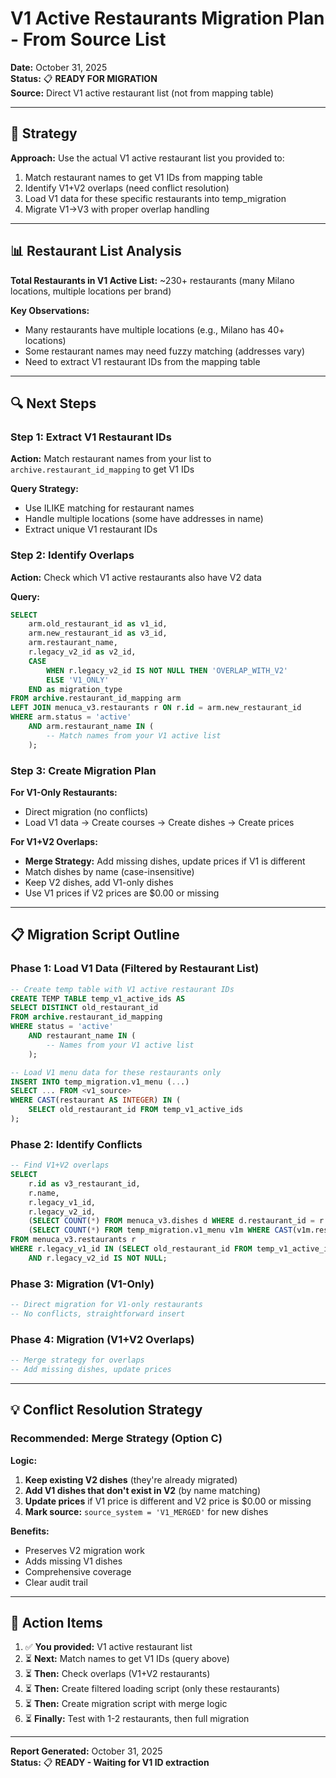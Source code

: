 # V1 Active Restaurants Migration Plan - From Source List

**Date:** October 31, 2025  
**Status:** 📋 **READY FOR MIGRATION**  
**Source:** Direct V1 active restaurant list (not from mapping table)

---

## 🎯 Strategy

**Approach:** Use the actual V1 active restaurant list you provided to:
1. Match restaurant names to get V1 IDs from mapping table
2. Identify V1+V2 overlaps (need conflict resolution)
3. Load V1 data for these specific restaurants into temp_migration
4. Migrate V1→V3 with proper overlap handling

---

## 📊 Restaurant List Analysis

**Total Restaurants in V1 Active List:** ~230+ restaurants (many Milano locations, multiple locations per brand)

**Key Observations:**
- Many restaurants have multiple locations (e.g., Milano has 40+ locations)
- Some restaurant names may need fuzzy matching (addresses vary)
- Need to extract V1 restaurant IDs from the mapping table

---

## 🔍 Next Steps

### Step 1: Extract V1 Restaurant IDs

**Action:** Match restaurant names from your list to `archive.restaurant_id_mapping` to get V1 IDs

**Query Strategy:**
- Use ILIKE matching for restaurant names
- Handle multiple locations (some have addresses in name)
- Extract unique V1 restaurant IDs

### Step 2: Identify Overlaps

**Action:** Check which V1 active restaurants also have V2 data

**Query:**
```sql
SELECT 
    arm.old_restaurant_id as v1_id,
    arm.new_restaurant_id as v3_id,
    arm.restaurant_name,
    r.legacy_v2_id as v2_id,
    CASE 
        WHEN r.legacy_v2_id IS NOT NULL THEN 'OVERLAP_WITH_V2'
        ELSE 'V1_ONLY'
    END as migration_type
FROM archive.restaurant_id_mapping arm
LEFT JOIN menuca_v3.restaurants r ON r.id = arm.new_restaurant_id
WHERE arm.status = 'active'
    AND arm.restaurant_name IN (
        -- Match names from your V1 active list
    );
```

### Step 3: Create Migration Plan

**For V1-Only Restaurants:**
- Direct migration (no conflicts)
- Load V1 data → Create courses → Create dishes → Create prices

**For V1+V2 Overlaps:**
- **Merge Strategy:** Add missing dishes, update prices if V1 is different
- Match dishes by name (case-insensitive)
- Keep V2 dishes, add V1-only dishes
- Use V1 prices if V2 prices are $0.00 or missing

---

## 📋 Migration Script Outline

### Phase 1: Load V1 Data (Filtered by Restaurant List)

```sql
-- Create temp table with V1 active restaurant IDs
CREATE TEMP TABLE temp_v1_active_ids AS
SELECT DISTINCT old_restaurant_id
FROM archive.restaurant_id_mapping
WHERE status = 'active'
    AND restaurant_name IN (
        -- Names from your V1 active list
    );

-- Load V1 menu data for these restaurants only
INSERT INTO temp_migration.v1_menu (...)
SELECT ... FROM <v1_source>
WHERE CAST(restaurant AS INTEGER) IN (
    SELECT old_restaurant_id FROM temp_v1_active_ids
);
```

### Phase 2: Identify Conflicts

```sql
-- Find V1+V2 overlaps
SELECT 
    r.id as v3_restaurant_id,
    r.name,
    r.legacy_v1_id,
    r.legacy_v2_id,
    (SELECT COUNT(*) FROM menuca_v3.dishes d WHERE d.restaurant_id = r.id AND d.deleted_at IS NULL) as v2_dish_count,
    (SELECT COUNT(*) FROM temp_migration.v1_menu v1m WHERE CAST(v1m.restaurant AS INTEGER) = r.legacy_v1_id) as v1_menu_count
FROM menuca_v3.restaurants r
WHERE r.legacy_v1_id IN (SELECT old_restaurant_id FROM temp_v1_active_ids)
    AND r.legacy_v2_id IS NOT NULL;
```

### Phase 3: Migration (V1-Only)

```sql
-- Direct migration for V1-only restaurants
-- No conflicts, straightforward insert
```

### Phase 4: Migration (V1+V2 Overlaps)

```sql
-- Merge strategy for overlaps
-- Add missing dishes, update prices
```

---

## 💡 Conflict Resolution Strategy

### Recommended: Merge Strategy (Option C)

**Logic:**
1. **Keep existing V2 dishes** (they're already migrated)
2. **Add V1 dishes that don't exist in V2** (by name matching)
3. **Update prices** if V1 price is different and V2 price is $0.00 or missing
4. **Mark source:** `source_system = 'V1_MERGED'` for new dishes

**Benefits:**
- Preserves V2 migration work
- Adds missing V1 dishes
- Comprehensive coverage
- Clear audit trail

---

## 📝 Action Items

1. ✅ **You provided:** V1 active restaurant list
2. ⏳ **Next:** Match names to get V1 IDs (query above)
3. ⏳ **Then:** Check overlaps (V1+V2 restaurants)
4. ⏳ **Then:** Create filtered loading script (only these restaurants)
5. ⏳ **Then:** Create migration script with merge logic
6. ⏳ **Finally:** Test with 1-2 restaurants, then full migration

---

**Report Generated:** October 31, 2025  
**Status:** 📋 **READY - Waiting for V1 ID extraction**

